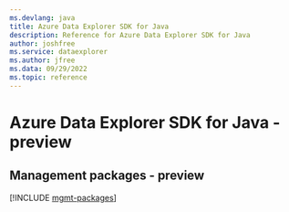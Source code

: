 ```yaml
---
ms.devlang: java
title: Azure Data Explorer SDK for Java
description: Reference for Azure Data Explorer SDK for Java
author: joshfree
ms.service: dataexplorer
ms.author: jfree
ms.data: 09/29/2022
ms.topic: reference
---
```

# Azure Data Explorer SDK for Java - preview

## Management packages - preview
[!INCLUDE [mgmt-packages](data-explorer-mgmt-index.md)]